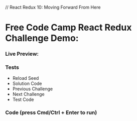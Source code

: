 // React Redux 10: Moving Forward From Here

# Free Code Camp React Redux Challenge Demo:



### Live Preview:



### Tests

* Reload Seed
* Solution Code
* Previous Challenge
* Next Challenge
* Test Code

### 



### Code (press Cmd/Ctrl + Enter to run)

